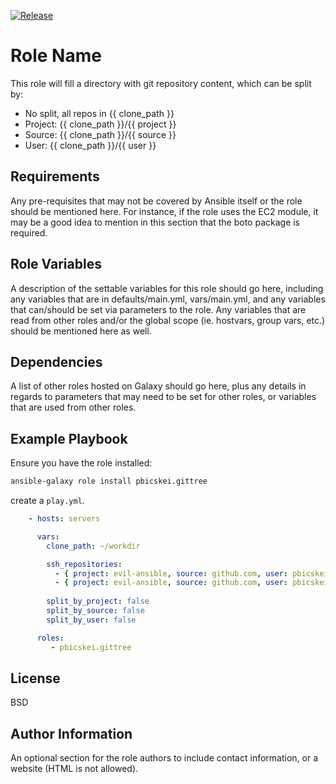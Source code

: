 [![Release](https://github.com/pbicskei/ansible-role-gittree/actions/workflows/release.yml/badge.svg)](https://github.com/pbicskei/ansible-role-gittree/actions/workflows/release.yml)

Role Name
=========

This role will fill a directory with git repository content, which can be split by:

- No split, all repos in {{ clone_path }}
- Project: {{ clone_path }}/{{ project }}
- Source: {{ clone_path }}/{{ source }}
- User: {{ clone_path }}/{{ user }}

Requirements
------------

Any pre-requisites that may not be covered by Ansible itself or the role should be mentioned here. For instance, if the role uses the EC2 module, it may be a good idea to mention in this section that the boto package is required.

Role Variables
--------------

A description of the settable variables for this role should go here, including any variables that are in defaults/main.yml, vars/main.yml, and any variables that can/should be set via parameters to the role. Any variables that are read from other roles and/or the global scope (ie. hostvars, group vars, etc.) should be mentioned here as well.

Dependencies
------------

A list of other roles hosted on Galaxy should go here, plus any details in regards to parameters that may need to be set for other roles, or variables that are used from other roles.

Example Playbook
----------------

Ensure you have the role installed:

```bash
ansible-galaxy role install pbicskei.gittree
```

create a `play.yml`.

```yaml
    - hosts: servers

      vars:
        clone_path: ~/workdir

        ssh_repositories:
          - { project: evil-ansible, source: github.com, user: pbicskei, name: ansible-role-template version: develop }
          - { project: evil-ansible, source: github.com, user: pbicskei, name: ansible-role-gittree version: main }
        
        split_by_project: false
        split_by_source: false
        split_by_user: false

      roles:
         - pbicskei.gittree
```

License
-------

BSD

Author Information
------------------

An optional section for the role authors to include contact information, or a website (HTML is not allowed).
